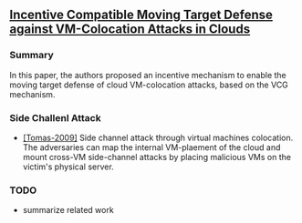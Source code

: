 ## [Incentive Compatible Moving Target Defense against VM-Colocation Attacks in Clouds](http://link.springer.com/chapter/10.1007%2F978-3-642-30436-1_32)

### Summary
In this paper, the authors proposed an incentive mechanism to enable the moving target defense of cloud VM-colocation attacks, based on the VCG mechanism.

### Side Challenl Attack
- [[Tomas-2009]](https://cseweb.ucsd.edu/~hovav/dist/cloudsec.pdf) Side channel attack through virtual machines colocation. The adversaries can map the internal VM-plaement of the cloud and mount cross-VM side-channel attacks by placing malicious VMs on the victim's physical server.

### TODO
- summarize related work

